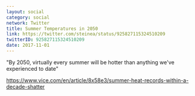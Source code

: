 ```yaml
---
layout: social
category: social
network: Twitter
title: Summer Temperatures in 2050
link: https://twitter.com/steinea/status/925827115324510209
twitterID: 925827115324510209
date: 2017-11-01
---
```


"By 2050, virtually every summer will be hotter than anything we've experienced to date"

<https://www.vice.com/en/article/8x58e3/summer-heat-records-within-a-decade-shatter>
